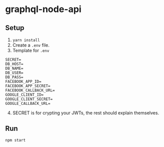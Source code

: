 # graphql-node-api


## Setup
1. ``` yarn install ```
2. Create a `.env` file.
3. Template for `.env`
```
SECRET=
DB_HOST=
DB_NAME=
DB_USER=
DB_PASS=
FACEBOOK_APP_ID=
FACEBOOK_APP_SECRET=
FACEBOOK_CALLBACK_URL=
GOOGLE_CLIENT_ID=
GOOGLE_CLIENT_SECRET=
GOOGLE_CALLBACK_URL=
```
4. SECRET is for crypting your JWTs, the rest should explain themselves.

## Run
```
npm start
```
